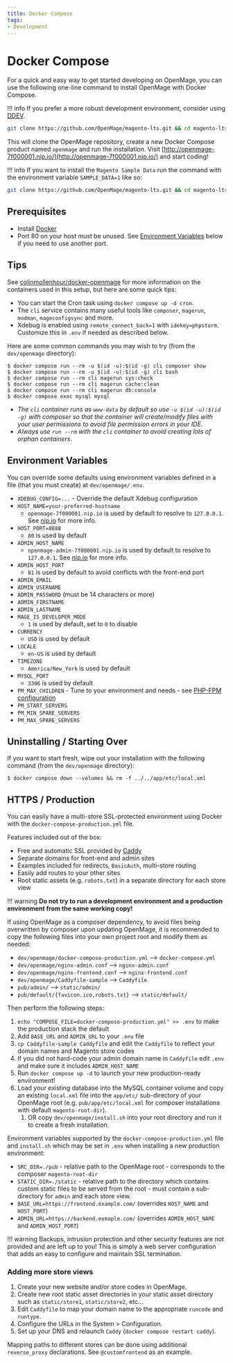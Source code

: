 ```yaml
---
title: Docker Compose
tags:
- Development
---
```


# Docker Compose

For a quick and easy way to get started developing on OpenMage, you can use the following one-line
command to install OpenMage with Docker Compose.

!!! info
    If you prefer a more robust development environment, consider using [DDEV](/developers/tools/ddev).

```bash
git clone https://github.com/OpenMage/magento-lts.git && cd magento-lts && dev/openmage/install.sh 
```

This will clone the OpenMage repository, create a new Docker Compose product named `openmage` and run the installation.
Visit [http://openmage-7f000001.nip.io/](http://openmage-7f000001.nip.io/) and start coding!

!!! info
    If you want to install the `Magento Sample Data` run the command with the environment variable `SAMPLE_DATA=1` like so:

```bash
git clone https://github.com/OpenMage/magento-lts.git && cd magento-lts && SAMPLE_DATA=1 dev/openmage/install.sh
```
## Prerequisites

- Install [Docker](https://docs.docker.com/get-docker/)
- Port 80 on your host must be unused. See [Environment Variables](#environment-variables) below if you need to use another port.

## Tips

See [colinmollenhour/docker-openmage](https://github.com/colinmollenhour/docker-openmage) for more information
on the containers used in this setup, but here are some quick tips:

- You can start the Cron task using `docker compose up -d cron`.
- The `cli` service contains many useful tools like `composer`, `magerun`, `modman`, `mageconfigsync` and more.
- Xdebug is enabled using `remote_connect_back=1` with `idekey=phpstorm`. Customize this in `.env` if needed as described below.

Here are some common commands you may wish to try (from the `dev/openmage` directory):

```
$ docker compose run --rm -u $(id -u):$(id -g) cli composer show
$ docker compose run --rm -u $(id -u):$(id -g) cli bash
$ docker compose run --rm cli magerun sys:check
$ docker compose run --rm cli magerun cache:clean
$ docker compose run --rm cli magerun db:console
$ docker compose exec mysql mysql
```

- *The `cli` container runs as `www-data` by default so use `-u $(id -u):$(id -g)` with composer so that the container will create/modify files with your user permissions to avoid file permission errors in your IDE.*
- *Always use `run --rm` with the `cli` container to avoid creating lots of orphan containers.*

## Environment Variables

You can override some defaults using environment variables defined in a file (that you must create) at `dev/openmage/.env`.

- `XDEBUG_CONFIG=...` - Override the default Xdebug configuration
- `HOST_NAME=your-preferred-hostname`
    - `openmage-7f000001.nip.io` is used by default to resolve to `127.0.0.1`. See [nip.io](https://nip.io) for more info.
- `HOST_PORT=8888`
    - `80` is used by default
- `ADMIN_HOST_NAME`
    - `openmage-admin-7f000001.nip.io` is used by default to resolve to `127.0.0.1`. See [nip.io](https://nip.io) for more info.
- `ADMIN_HOST_PORT`
    - `81` is used by default to avoid conflicts with the front-end port
- `ADMIN_EMAIL`
- `ADMIN_USERNAME`
- `ADMIN_PASSWORD` (must be 14 characters or more)
- `ADMIN_FIRSTNAME`
- `ADMIN_LASTNAME`
- `MAGE_IS_DEVELOPER_MODE`
    - `1` is used by default, set to `0` to disable
- `CURRENCY`
    - `USD` is used by default
- `LOCALE`
    - `en-US` is used by default
- `TIMEZONE`
    - `America/New_York` is used by default
- `MYSQL_PORT`
    - `3306` is used by default
- `PM_MAX_CHILDREN` - Tune to your environment and needs - see [PHP-FPM configuration](https://www.php.net/manual/en/install.fpm.configuration.php)
- `PM_START_SERVERS`
- `PM_MIN_SPARE_SERVERS`
- `PM_MAX_SPARE_SERVERS`

## Uninstalling / Starting Over

If you want to start fresh, wipe out your installation with the following command (from the `dev/openmage` directory):

```
$ docker compose down --volumes && rm -f ../../app/etc/local.xml
```

## HTTPS / Production

You can easily have a multi-store SSL-protected environment using Docker with the `docker-compose-production.yml` file.

Features included out of the box:

- Free and automatic SSL provided by [Caddy](https://caddyserver.com/docs/caddyfile)
- Separate domains for front-end and admin sites
- Examples included for redirects, `BasicAuth`, multi-store routing
- Easily add routes to your other sites
- Root static assets (e.g. `robots.txt`) in a separate directory for each store view

!!! warning
    **Do not try to run a development environment and a production environment from the same working copy!**

If using OpenMage as a composer dependency, to avoid files being overwritten by composer upon updating OpenMage,
it is recommended to copy the following files into your own project root and modify them as needed:

- `dev/openmage/docker-compose-production.yml` --> `docker-compose.yml`
- `dev/openmage/nginx-admin.conf` --> `nginx-admin.conf`
- `dev/openmage/nginx-frontend.conf` --> `nginx-frontend.conf`
- `dev/openmage/Caddyfile-sample` --> `Caddyfile`
- `pub/admin/` --> `static/admin/`
- `pub/default/{favicon.ico,robots.txt}` --> `static/default/`

Then perform the following steps:

1. `echo "COMPOSE_FILE=docker-compose-production.yml" >> .env` to make the production stack the default
1. Add `BASE_URL` and `ADMIN_URL` to your `.env` file
1. `cp Caddyfile-sample Caddyfile` and edit the `Caddyfile` to reflect your domain names and Magento store codes
1. If you did not hard-code your admin domain name in `Caddyfile` edit `.env` and make sure it includes `ADMIN_HOST_NAME`
1. Run `docker compose up -d` to launch your new production-ready environment!
1. Load your existing database into the MySQL container volume and copy an existing `local.xml` file into the `app/etc/` sub-directory of your OpenMage root (e.g. `pub/app/etc/local.xml` for composer installations with default `magento-root-dir`).
    1. OR copy `dev/openmage/install.sh` into your root directory and run it to create a fresh installation.

Environment variables supported by the `docker-compose-production.yml` file and `install.sh` which may be set in `.env`
when installing a new production environment:

- `SRC_DIR=./pub` - relative path to the OpenMage root - corresponds to the composer `magento-root-dir`
- `STATIC_DIR=./static` - relative path to the directory which contains custom static files to be served from the root - must contain a sub-directory for `admin` and each store view.
- `BASE_URL=https://frontend.example.com/` (overrides `HOST_NAME` and `HOST_PORT`)
- `ADMIN_URL=https://backend.exmaple.com/` (overrides `ADMIN_HOST_NAME` and `ADMIN_HOST_PORT`)

!!! warning
    Backups, intrusion protection and other security features are not provided and are left up to you! This is simply a
    web server configuration that adds an easy to configure and maintain SSL termination.

### Adding more store views

1. Create your new website and/or store codes in OpenMage.
2. Create new root static asset directories in your static asset directory such as `static/store1`, `static/store2`, etc...
3. Edit `Caddyfile` to map your domain name to the appropriate `runcode` and `runtype`.
4. Configure the URLs in the System > Configuration.
5. Set up your DNS and relaunch `Caddy` (`docker compose restart caddy`).

Mapping paths to different stores can be done using additional `reverse_proxy` declarations. See `@customfrontend` as an example.
